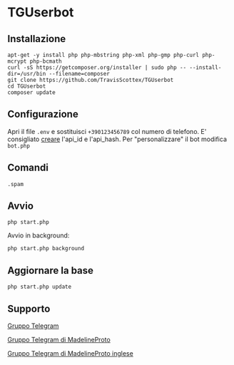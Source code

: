 # TGUserbot

Installazione
-------------
	apt-get -y install php php-mbstring php-xml php-gmp php-curl php-mcrypt php-bcmath
    curl -sS https://getcomposer.org/installer | sudo php -- --install-dir=/usr/bin --filename=composer
    git clone https://github.com/TravisScottex/TGUserbot
	cd TGUserbot
	composer update
	

Configurazione
---------------
Apri il file `.env` e sostituisci `+390123456789` col numero di telefono.
E' consigliato [creare](https://my.telegram.org) l'api_id e l'api_hash.
Per "personalizzare" il bot modifica `bot.php`


Comandi
-------
    .spam


Avvio
-----
	php start.php
Avvio in background:

	php start.php background


Aggiornare la base
------------------
	php start.php update


Supporto
--------
[Gruppo Telegram](https://t.me/joinchat/AAAAAEHRBNZBqxOlwtwBaQ)

[Gruppo Telegram di MadelineProto](https://t.me/pwrtelegramgroupita)

[Gruppo Telegram di MadelineProto inglese](https://t.me/pwrtelegramgroup)
